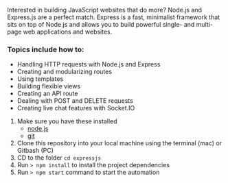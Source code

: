 
Interested in building JavaScript websites that do more? Node.js and Express.js are a perfect match. Express is a fast, minimalist framework that sits on top of Node.js and allows you to build powerful single- and multi-page web applications and websites.


### Topics include how to:
- Handling HTTP requests with Node.js and Express
- Creating and modularizing routes
- Using templates
- Building flexible views
- Creating an API route
- Dealing with POST and DELETE requests
- Creating live chat features with Socket.IO


1. Make sure you have these installed
	- [node.js](http://nodejs.org/)
	- [git](http://git-scm.com/)
2. Clone this repository into your local machine using the terminal (mac) or Gitbash (PC)
3. CD to the folder `cd expressjs`
4. Run `> npm install` to install the project dependencies
5. Run `> npm start` command to start the automation
